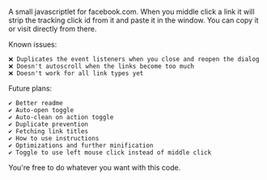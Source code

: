 A small javascriptlet for facebook.com. When you middle click a link it will strip the tracking click id from it and paste it in the window. You can copy it or visit directly from there.

Known issues:
```text
❌ Duplicates the event listeners when you close and reopen the dialog
❌ Doesn't autoscroll when the links become too much
❌ Doesn't work for all link types yet
```

Future plans:
```text
✔ Better readme
✔ Auto-open toggle
✔ Auto-clean on action toggle
✔ Duplicate prevention
✔ Fetching link titles
✔ How to use instructions
✔ Optimizations and further minification
✔ Toggle to use left mouse click instead of middle click
```

You're free to do whatever you want with this code.
